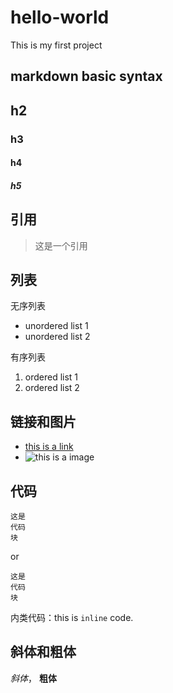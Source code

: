# hello-world
This is my first project


## markdown basic syntax

## h2
### h3
#### h4
##### h5


## 引用

> 这是一个引用




## 列表

无序列表

* unordered list 1
* unordered list 2

有序列表

1. ordered list 1
2. ordered list 2


## 链接和图片

* [this is a link](https://github.com/HuangYongfei/hello-world)
* ![this is a image](http://img1.imgtn.bdimg.com/it/u=1640469430,4084403347&fm=23&gp=0.jpg)

## 代码

```
这是
代码
块
```
or 

	这是
	代码
	块

内类代码：this is `inline` code.


## 斜体和粗体

*斜体*， **粗体**



